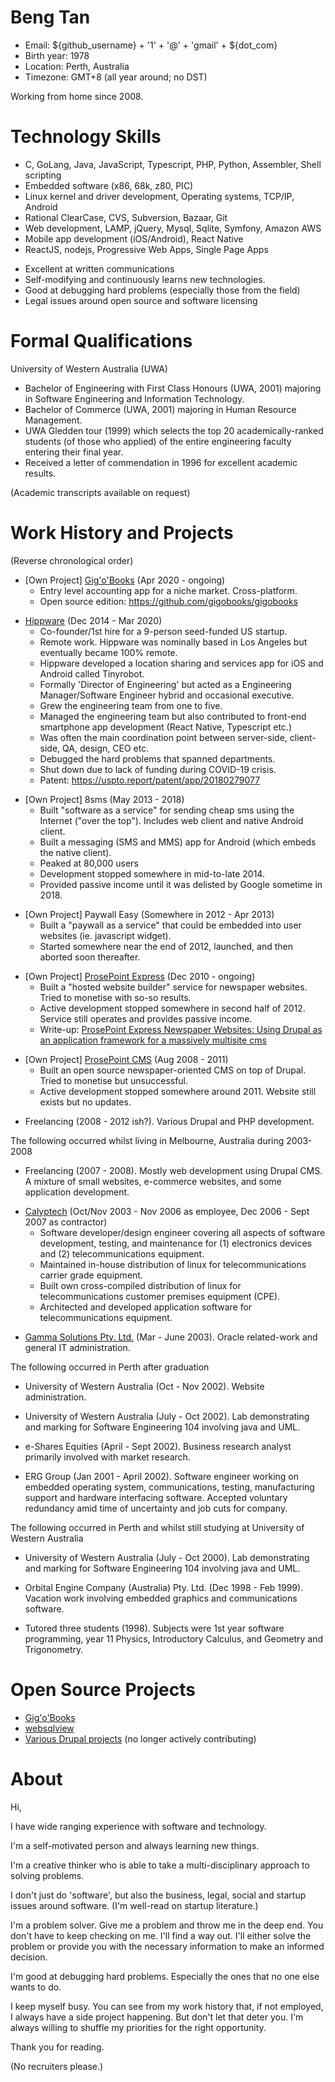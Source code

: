 # Beng Tan

* Email: ${github_username} + '1' + '@' + 'gmail' + ${dot_com}
* Birth year: 1978
* Location: Perth, Australia
* Timezone: GMT+8 (all year around; no DST)

Working from home since 2008.


# Technology Skills

* C, GoLang, Java, JavaScript, Typescript, PHP, Python, Assembler, Shell scripting
* Embedded software (x86, 68k, z80, PIC)
* Linux kernel and driver development, Operating systems, TCP/IP, Android
* Rational ClearCase, CVS, Subversion, Bazaar, Git
* Web development, LAMP, jQuery, Mysql, Sqlite, Symfony, Amazon AWS
* Mobile app development (iOS/Android), React Native
* ReactJS, nodejs, Progressive Web Apps, Single Page Apps

<!-- -->

* Excellent at written communications
* Self-modifying and continuously learns new technologies.
* Good at debugging hard problems (especially those from the field)
* Legal issues around open source and software licensing


# Formal Qualifications

University of Western Australia (UWA)

* Bachelor of Engineering with First Class Honours (UWA, 2001) majoring in Software Engineering and Information Technology.
* Bachelor of Commerce (UWA, 2001) majoring in Human Resource Management.
* UWA Gledden tour (1999) which selects the top 20 academically-ranked students (of those who applied) of the entire engineering faculty entering their final year. 
* Received a letter of commendation in 1996 for excellent academic results.

(Academic transcripts available on request)


# Work History and Projects

(Reverse chronological order)

* [Own Project] [Gig'o'Books](http://www.gigobooks.com) (Apr 2020 - ongoing)
  * Entry level accounting app for a niche market. Cross-platform.
  * Open source edition: https://github.com/gigobooks/gigobooks

<!-- -->

* [Hippware](https://github.com/hippware) (Dec 2014 - Mar 2020)
  * Co-founder/1st hire for a 9-person seed-funded US startup.
  * Remote work. Hippware was nominally based in Los Angeles but eventually became 100% remote.
  * Hippware developed a location sharing and services app for iOS and Android called Tinyrobot.
  * Formally 'Director of Engineering' but acted as a Engineering Manager/Software Engineer hybrid and occasional executive.
  * Grew the engineering team from one to five.
  * Managed the engineering team but also contributed to front-end smartphone app development (React Native, Typescript etc.)
  * Was often the main coordination point between server-side, client-side, QA, design, CEO etc.
  * Debugged the hard problems that spanned departments.
  * Shut down due to lack of funding during COVID-19 crisis.
  * Patent: https://uspto.report/patent/app/20180279077

<!-- -->

* [Own Project] 8sms (May 2013 - 2018)
  * Built "software as a service" for sending cheap sms using the Internet ("over the top"). Includes web client and native Android client.
  * Built a messaging (SMS and MMS) app for Android (which embeds the native client).
  * Peaked at 80,000 users
  * Development stopped somewhere in mid-to-late 2014.
  * Provided passive income until it was delisted by Google sometime in 2018.

<!-- -->

* [Own Project] Paywall Easy (Somewhere in 2012 - Apr 2013) 
  * Built a "paywall as a service" that could be embedded into user websites (ie. javascript widget). 
  * Started somewhere near the end of 2012, launched, and then aborted soon thereafter. 

<!-- -->

* [Own Project] [ProsePoint Express](http://www.prosepoint.net) (Dec 2010 - ongoing) 
  * Built a "hosted website builder" service for newspaper websites. Tried to monetise with so-so results. 
  * Active development stopped somewhere in second half of 2012. Service still operates and provides passive income.
  * Write-up: [ProsePoint Express Newspaper Websites: Using Drupal as an application framework for a massively multisite cms](https://www.drupal.org/node/1165710)  

<!-- -->

* [Own Project] [ProsePoint CMS](http://www.prosepoint.org) (Aug 2008 - 2011)
  * Built an open source newspaper-oriented CMS on top of Drupal. Tried to monetise but unsuccessful. 
  * Active development stopped somewhere around 2011. Website still exists but no updates. 

<!-- -->

* Freelancing (2008 - 2012 ish?). Various Drupal and PHP development.

The following occurred whilst living in Melbourne, Australia during 2003-2008

* Freelancing (2007 - 2008). Mostly web development using Drupal CMS. A mixture of small websites, e-commerce websites, and some application development. 

<!-- -->

* [Calyptech](http://www.calyptech.com) (Oct/Nov 2003 - Nov 2006 as employee, Dec 2006 - Sept 2007 as contractor)
  * Software developer/design engineer covering all aspects of software development, testing, and maintenance for (1) electronics devices and (2) telecommunications equipment.
  * Maintained in-house distribution of linux for telecommunications carrier grade equipment.
  * Built own cross-compiled distribution of linux for telecommunications customer premises equipment (CPE).
  * Architected and developed application software for telecommunications equipment.

<!-- -->

* [Gamma Solutions Pty. Ltd.](http://www.gammasolutions.com) (Mar - June 2003). Oracle related-work and general IT administration.

The following occurred in Perth after graduation

* University of Western Australia (Oct - Nov 2002). Website administration. 

* University of Western Australia (July - Oct 2002). Lab demonstrating and marking for Software Engineering 104 involving java and UML.

* e-Shares Equities (April - Sept 2002). Business research analyst primarily involved with market research.

* ERG Group (Jan 2001 - April 2002). Software engineer working on embedded operating system, communications, testing, manufacturing support and hardware interfacing software. Accepted voluntary redundancy amid time of uncertainty and job cuts for company. 

The following occurred in Perth and whilst still studying at University of Western Australia

* University of Western Australia (July - Oct 2000). Lab demonstrating and marking for Software Engineering 104 involving java and UML.

* Orbital Engine Company (Australia) Pty. Ltd. (Dec 1998 - Feb 1999). Vacation work involving embedded graphics and communications software.

* Tutored three students (1998). Subjects were 1st year software programming, year 11 Physics, Introductory Calculus, and Geometry and Trigonometry.


# Open Source Projects

* [Gig'o'Books](https://github.com/gigobooks/gigobooks)
* [websqlview](https://github.com/bengtan/websqlview)
* [Various Drupal projects](https://www.drupal.org/u/bengtan) (no longer actively contributing)


# About

Hi,

I have wide ranging experience with software and technology.

I'm a self-motivated person and always learning new things.

I'm a creative thinker who is able to take a multi-disciplinary approach to solving problems.

I don't just do 'software', but also the business, legal, social and startup issues around software. (I'm well-read on startup literature.)

I'm a problem solver. Give me a problem and throw me in the deep end. You don't have to keep checking on me. I'll find a way out. I'll either solve the problem or provide you with the necessary information to make an informed decision.

I'm good at debugging hard problems. Especially the ones that no one else wants to do.

I keep myself busy. You can see from my work history that, if not employed, I always have a side project happening. But don't let that deter you. I'm always willing to shuffle my priorities for the right opportunity.

Thank you for reading.

(No recruiters please.)
